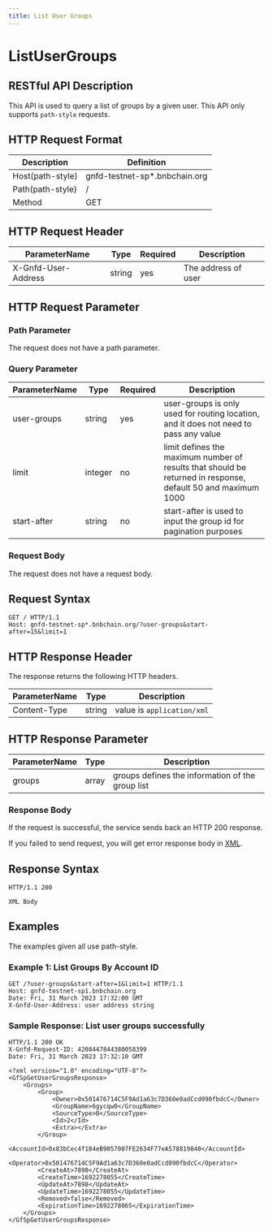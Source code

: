 ```yaml
---
title: List User Groups
---
```


# ListUserGroups

## RESTful API Description

This API is used to query a list of groups by a given user. This API only supports `path-style` requests.

## HTTP Request Format

| Description      | Definition                     |
| ---------------- | ------------------------------ |
| Host(path-style) | gnfd-testnet-sp*.bnbchain.org |
| Path(path-style) | /                              |
| Method           | GET                            |

## HTTP Request Header

| ParameterName       | Type   | Required | Description         |
| ------------------- | ------ | -------- | ------------------- |
| X-Gnfd-User-Address | string | yes      | The address of user |

## HTTP Request Parameter

### Path Parameter

The request does not have a path parameter.

### Query Parameter

| ParameterName | Type    | Required | Description                                                                                                  |
|---------------|---------|----------|--------------------------------------------------------------------------------------------------------------|
| user-groups   | string  | yes      | user-groups is only used for routing location, and it does not need to pass any value                        |
| limit         | integer | no       | limit defines the maximum number of results that should be returned in response, default 50 and maximum 1000 |
| start-after   | string  | no       | start-after is used to input the group id for pagination purposes                                            |


### Request Body

The request does not have a request body.

## Request Syntax

```HTTP
GET / HTTP/1.1
Host: gnfd-testnet-sp*.bnbchain.org/?user-groups&start-after=15&limit=1
```

## HTTP Response Header

The response returns the following HTTP headers.

| ParameterName | Type   | Description                 |
| ------------- | ------ | --------------------------- |
| Content-Type  | string | value is `application/xml`  |

## HTTP Response Parameter

| ParameterName | Type  | Description                                      |
| ------------- | ----- | ------------------------------------------------ |
| groups        | array | groups defines the information of the group list |

### Response Body

If the request is successful, the service sends back an HTTP 200 response.

If you failed to send request, you will get error response body in [XML](./sp_response.md#sp-error-response).

## Response Syntax

```HTTP
HTTP/1.1 200

XML Body
```

## Examples

The examples given all use path-style.

### Example 1: List Groups By Account ID

```HTTP
GET /?user-groups&start-after=1&limit=1 HTTP/1.1
Host: gnfd-testnet-sp1.bnbchain.org
Date: Fri, 31 March 2023 17:32:00 GMT
X-Gnfd-User-Address: user address string
```

### Sample Response: List user groups successfully

```HTTP
HTTP/1.1 200 OK
X-Gnfd-Request-ID: 4208447844380058399
Date: Fri, 31 March 2023 17:32:10 GMT

<?xml version="1.0" encoding="UTF-8"?>
<GfSpGetUserGroupsResponse>
    <Groups>
        <Group>
            <Owner>0x501476714C5F9Ad1a63c7D360e0adCcd090fbdcC</Owner>
            <GroupName>6gycqw0</GroupName>
            <SourceType>0</SourceType>
            <Id>2</Id>
            <Extra></Extra>
        </Group>
        <AccountId>0x83bCec4f184eB9057007FE2634F77eA578819840</AccountId>
        <Operator>0x501476714C5F9Ad1a63c7D360e0adCcd090fbdcC</Operator>
        <CreateAt>7898</CreateAt>
        <CreateTime>1692278055</CreateTime>
        <UpdateAt>7898</UpdateAt>
        <UpdateTime>1692278055</UpdateTime>
        <Removed>false</Removed>
        <ExpirationTime>1692278065</ExpirationTime>
    </Groups>
</GfSpGetUserGroupsResponse>
```
